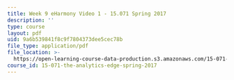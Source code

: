 ```yaml
---
title: Week 9 eHarmony Video 1 - 15.071 Spring 2017
description: ''
type: course
layout: pdf
uid: 9a6b539841f8c9f7804373dee5cec78b
file_type: application/pdf
file_location: >-
  https://open-learning-course-data-production.s3.amazonaws.com/15-071-the-analytics-edge-spring-2017/9a6b539841f8c9f7804373dee5cec78b_MIT15_071S17_Unit9_eHarmony.pdf
course_id: 15-071-the-analytics-edge-spring-2017
---
```

